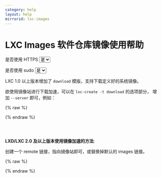 ```yaml
---
category: help
layout: help
mirrorid: lxc-images
---
```


# LXC Images 软件仓库镜像使用帮助

<form class="form-inline">
<div class="form-group">
	<label>是否使用 HTTPS</label>
	<select id="http-select" class="form-control content-select" data-target="#content-0,#content-1">
	  <option data-http_protocol="https://" selected>是</option>
	  <option data-http_protocol="http://">否</option>
	</select>
</div>
</form>


<form class="form-inline">
<div class="form-group">
	<label>是否使用 sudo</label>
	<select id="sudo-select" class="form-control content-select" data-target="#content-0,#content-1">
	  <option data-sudo="sudo " selected>是</option>
	  <option data-sudo="">否</option>
	</select>
</div>
</form>



LXC 1.0 以上版本增加了 `download` 模版，支持下载定义好的系统镜像。

欲使用镜像站进行下载加速，可以在 `lxc-create -t download` 的选项部分，
增加 `--server` 即可，例如：



{% raw %}
<script id="template-0" type="x-tmpl-markup">
lxc-create -t download -n my-container -- --server {{http_protocol}}{{mirror}}
</script>
{% endraw %}

<p></p>

<pre>
<code id="content-0" class="language-bash" data-template="#template-0" data-select="#http-select,#sudo-select">
</code>
</pre>


**LXD/LXC 2.0 及以上版本使用镜像加速的方法**:

创建一个 remote 链接，指向镜像站即可，或替换掉默认的 images 链接。



{% raw %}
<script id="template-1" type="x-tmpl-markup">
lxc remote add mirror-images {{http_protocol}}{{mirror}}/ --protocol=simplestreams --public
lxc image list mirror-images:
</script>
{% endraw %}

<p></p>

<pre>
<code id="content-1" class="language-bash" data-template="#template-1" data-select="#http-select,#sudo-select">
</code>
</pre>


